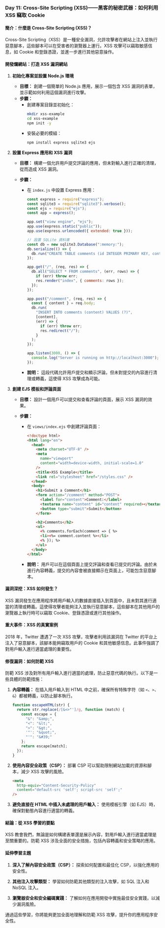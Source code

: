 ### Day 11: Cross-Site Scripting (XSS)——黑客的秘密武器：如何利用 XSS 竊取 Cookie

#### 簡介：什麼是 Cross-Site Scripting (XSS)？

Cross-Site Scripting（XSS）是一種安全漏洞，允許攻擊者在網站上注入並執行惡意腳本，這些腳本可以在受害者的瀏覽器上運行。XSS 攻擊可以竊取敏感信息，如 Cookie 和登錄憑證，並進一步進行其他惡意操作。

#### 開發爛網站：打造 XSS 漏洞網站

1. **初始化專案並設置 Node.js 環境**

   - **目標：** 創建一個簡單的 Node.js 應用，展示一個包含 XSS 漏洞的表單，並示範如何利用這個漏洞進行攻擊。
   - **步驟：**
     - 創建專案目錄並初始化：
       ```bash
       mkdir xss-example
       cd xss-example
       npm init -y
       ```
     - 安裝必要的模組：
       ```bash
       npm install express sqlite3 ejs
       ```

2. **設置 Express 應用和 XSS 漏洞**

   - **目標：** 構建一個允許用戶提交評論的應用，但未對輸入進行正確的清理，從而造成 XSS 漏洞。
   - **步驟：**

     - 在 `index.js` 中設置 Express 應用：

       ```javascript
       const express = require("express");
       const sqlite3 = require("sqlite3").verbose();
       const ejs = require("ejs");
       const app = express();

       app.set("view engine", "ejs");
       app.use(express.static("public"));
       app.use(express.urlencoded({ extended: true }));

       // 設置 SQLite 資料庫
       const db = new sqlite3.Database(":memory:");
       db.serialize(() => {
         db.run("CREATE TABLE comments (id INTEGER PRIMARY KEY, content TEXT)");
       });

       app.get("/", (req, res) => {
         db.all("SELECT * FROM comments", (err, rows) => {
           if (err) throw err;
           res.render("index", { comments: rows });
         });
       });

       app.post("/comment", (req, res) => {
         const { content } = req.body;
         db.run(
           "INSERT INTO comments (content) VALUES (?)",
           [content],
           (err) => {
             if (err) throw err;
             res.redirect("/");
           }
         );
       });

       app.listen(3000, () => {
         console.log("Server is running on http://localhost:3000");
       });
       ```

     - **說明：** 這段代碼允許用戶提交和顯示評論，但未對提交的內容進行清理或轉義，這使得 XSS 攻擊成為可能。

3. **創建 EJS 模板和評論頁面**

   - **目標：** 設計一個用戶可以提交和查看評論的頁面，展示 XSS 漏洞的效果。
   - **步驟：**

     - 在 `views/index.ejs` 中創建評論頁面：

       ```html
       <!doctype html>
       <html lang="en">
         <head>
           <meta charset="UTF-8" />
           <meta
             name="viewport"
             content="width=device-width, initial-scale=1.0"
           />
           <title>XSS Example</title>
           <link rel="stylesheet" href="/styles.css" />
         </head>
         <body>
           <h1>Submit a Comment</h1>
           <form action="/comment" method="POST">
             <label for="content">Comment:</label>
             <textarea name="content" id="content" required></textarea>
             <button type="submit">Submit</button>
           </form>

           <h2>Comments</h2>
           <ul>
             <% comments.forEach(comment => { %>
             <li><%= comment.content %></li>
             <% }); %>
           </ul>
         </body>
       </html>
       ```

     - **說明：** 用戶可以在這個頁面上提交評論和查看已提交的評論。由於未進行內容轉義，提交的內容會被直接顯示在頁面上，可能包含惡意腳本。

#### 漏洞深挖：XSS 如何發生？

XSS 漏洞發生在應用程序將用戶輸入的數據直接插入到頁面中，且未對其進行適當的清理或轉義。這使得攻擊者能夠注入並執行惡意腳本，這些腳本在其他用戶的瀏覽器上執行時可以竊取 Cookie、登錄憑證或進行其他操作。

#### 重大事件：XSS 的真實案例

2018 年，Twitter 遭遇了一次 XSS 攻擊，攻擊者利用該漏洞在 Twitter 的平台上注入了惡意腳本，該腳本能夠竊取用戶的 Cookie 和其他敏感信息。此事件強調了對用戶輸入進行適當處理的重要性。

#### 修復漏洞：如何防範 XSS

防範 XSS 涉及對所有用戶輸入進行適當的處理，防止惡意代碼的執行。以下是一些具體的防範措施：

1. **內容轉義：** 在插入用戶輸入到 HTML 中之前，確保所有特殊字符（如 `<`、`>`、`&`）都被轉義，以防止腳本執行。

   ```javascript
   function escapeHTML(str) {
     return str.replace(/[&<>"']/g, function (match) {
       const escape = {
         "&": "&amp;",
         "<": "&lt;",
         ">": "&gt;",
         '"': "&quot;",
         "'": "&#39;"
       };
       return escape[match];
     });
   }
   ```

2. **使用內容安全政策（CSP）：** 部署 CSP 可以幫助限制網站加載的資源和腳本，減少 XSS 攻擊的風險。

   ```html
   <meta
     http-equiv="Content-Security-Policy"
     content="default-src 'self'; script-src 'self';"
   />
   ```

3. **避免直接在 HTML 中插入未處理的用戶輸入：** 使用模板引擎（如 EJS）時，確保對動態內容進行適當的轉義。

#### 結論：從 XSS 學習的要點

XSS 教會我們，無論是如何構建表單還是展示內容，對用戶輸入進行適當處理是至關重要的。防範 XSS 涉及全面的安全措施，包括內容轉義和安全策略的應用。

#### 延伸學習主題

1. **深入了解內容安全政策（CSP）：** 探索如何配置和最佳化 CSP，以強化應用的安全性。

2. **其他注入攻擊類型：** 學習如何防範其他類型的注入攻擊，如 SQL 注入和 NoSQL 注入。

3. **瀏覽器安全和安全編碼實踐：** 了解如何在應用開發中實施最佳安全實踐，以減少漏洞風險。

通過這些學習，你將能夠更加全面地理解和防範 XSS 攻擊，提升你的應用程序安全性。
